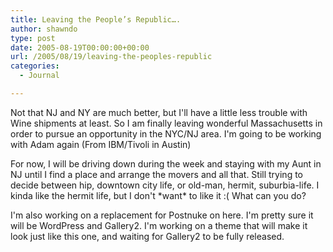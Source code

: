```yaml
---
title: Leaving the People’s Republic….
author: shawndo
type: post
date: 2005-08-19T00:00:00+00:00
url: /2005/08/19/leaving-the-peoples-republic
categories:
  - Journal

---
```

Not that NJ and NY are much better, but I'll have a little less trouble with Wine shipments at least. So I am finally leaving wonderful Massachusetts in order to pursue an opportunity in the NYC/NJ area. I'm going to be working with Adam again (From IBM/Tivoli in Austin)  

For now, I will be driving down during the week and staying with my Aunt in NJ until I find a place and arrange the movers and all that. Still trying to decide between hip, downtown city life, or old-man, hermit, suburbia-life. I kinda like the hermit life, but I don't \*want\* to like it :( What can you do?  

I'm also working on a replacement for Postnuke on here. I'm pretty sure it will be WordPress and Gallery2. I'm working on a theme that will make it look just like this one, and waiting for Gallery2 to be fully released.